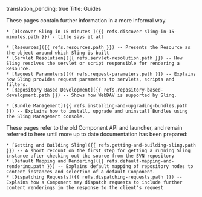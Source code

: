 translation_pending: true
Title: Guides

These pages contain further information in a more informal way.

    * [Discover Sling in 15 minutes ]({{ refs.discover-sling-in-15-minutes.path }}) - title says it all

    * [Resources]({{ refs.resources.path }}) -- Presents the Resource as the object around which Sling is built
    * [Servlet Resolution]({{ refs.servlet-resolution.path }}) -- How Sling resolves the servlet or script responsible for rendering a Resource.
    * [Request Parameters]({{ refs.request-parameters.path }}) -- Explains how Sling provides request parameters to servlets, scripts and filters.
    * [Repository Based Development]({{ refs.repository-based-development.path }}) -- Shows how WebDAV is supported by Sling.

    * [Bundle Management]({{ refs.installing-and-upgrading-bundles.path }}) -- Explains how to install, upgrade and uninstall Bundles using the Sling Management console.


These pages refer to the old Component API and launcher, and remain referred to here until more up to date documentation has been prepared:

    * [Getting and Building Sling]({{ refs.getting-and-building-sling.path }}) -- A short recount on the first step for getting a running Sling instance after checking out the source from the SVN repository
    * [Default Mapping and Rendering]({{ refs.default-mapping-and-rendering.path }}) -- Explains default mapping of repository nodes to Content instances and selection of a default Component.
    * [Dispatching Requests]({{ refs.dispatching-requests.path }}) -- Explains how a Component may dispatch requests to include further content renderings in the response to the client's request
